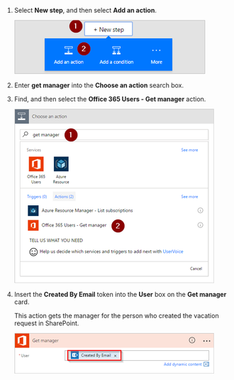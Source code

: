 1. Select **New step**, and then select **Add an action**.
   
    ![new step](media/modern-approvals/select-sharepoint-add-action.png)
2. Enter **get manager** into the **Choose an action** search box.
3. Find, and then select the **Office 365 Users - Get manager** action.
   
    ![select office users](media/modern-approvals/add-get-manager-action.png)
4. Insert the **Created By Email** token into the **User** box on the **Get manager** card.
   
    This action gets the manager for the person who created the vacation request in SharePoint.
   
    ![get manager config](media/modern-approvals/get-manager-card.png)

